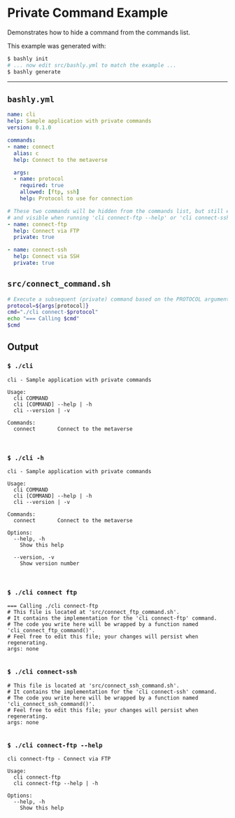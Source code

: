 # Private Command Example

Demonstrates how to hide a command from the commands list.

This example was generated with:

```bash
$ bashly init
# ... now edit src/bashly.yml to match the example ...
$ bashly generate
```

<!-- include: src/connect_command.sh -->

-----

## `bashly.yml`

````yaml
name: cli
help: Sample application with private commands
version: 0.1.0

commands:
- name: connect
  alias: c
  help: Connect to the metaverse

  args:
  - name: protocol
    required: true
    allowed: [ftp, ssh]
    help: Protocol to use for connection

# These two commands will be hidden from the commands list, but still executable
# and visible when running 'cli connect-ftp --help' or 'cli connect-ssh --help'
- name: connect-ftp
  help: Connect via FTP
  private: true

- name: connect-ssh
  help: Connect via SSH
  private: true
````

## `src/connect_command.sh`

````bash
# Execute a subsequent (private) command based on the PROTOCOL argument
protocol=${args[protocol]}
cmd="./cli connect-$protocol"
echo "=== Calling $cmd"
$cmd
````


## Output

### `$ ./cli`

````shell
cli - Sample application with private commands

Usage:
  cli COMMAND
  cli [COMMAND] --help | -h
  cli --version | -v

Commands:
  connect       Connect to the metaverse



````

### `$ ./cli -h`

````shell
cli - Sample application with private commands

Usage:
  cli COMMAND
  cli [COMMAND] --help | -h
  cli --version | -v

Commands:
  connect       Connect to the metaverse

Options:
  --help, -h
    Show this help

  --version, -v
    Show version number



````

### `$ ./cli connect ftp`

````shell
=== Calling ./cli connect-ftp
# This file is located at 'src/connect_ftp_command.sh'.
# It contains the implementation for the 'cli connect-ftp' command.
# The code you write here will be wrapped by a function named 'cli_connect_ftp_command()'.
# Feel free to edit this file; your changes will persist when regenerating.
args: none


````

### `$ ./cli connect-ssh`

````shell
# This file is located at 'src/connect_ssh_command.sh'.
# It contains the implementation for the 'cli connect-ssh' command.
# The code you write here will be wrapped by a function named 'cli_connect_ssh_command()'.
# Feel free to edit this file; your changes will persist when regenerating.
args: none


````

### `$ ./cli connect-ftp --help`

````shell
cli connect-ftp - Connect via FTP

Usage:
  cli connect-ftp
  cli connect-ftp --help | -h

Options:
  --help, -h
    Show this help



````



